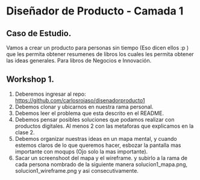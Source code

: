 # Diseñador de Producto - Camada 1  

## Caso de Estudio.

Vamos a crear un producto para personas sin tiempo (Eso dicen ellos :p ) que les permita obtener resumenes de libros los cuales les permita obtener las ideas generales. Para libros de Negocios e Innovación.

## Workshop 1.

1. Deberemos ingresar al repo: https://github.com/carlosrojaso/disenadorproducto1
2. Debemos clonar y ubicarnos en nuestra rama personal.
3. Debemos leer el problema que esta descrito en el README.
4. Debemos pensar posibles soluciones que podamos realizar con productos digitales. Al menos 2 con las metaforas que explicamos en la clase 2.
5. Debemos organizar nuestras ideas en un mapa mental, y cuando estemos claros de lo que queremos hacer, esbozar la pantalla mas importante con moqups (Ojo solo la mas importante).
6. Sacar un screenshoot del mapa y el wireframe. y subirlo a la rama de cada persona nombrado de la siguiente manera solucion1_mapa.png, solucion1_wireframe.png y asi consecutivamente.
